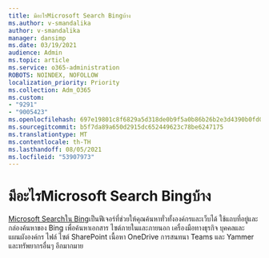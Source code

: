 ```yaml
---
title: มีอะไรMicrosoft Search Bingบ้าง
ms.author: v-smandalika
author: v-smandalika
manager: dansimp
ms.date: 03/19/2021
audience: Admin
ms.topic: article
ms.service: o365-administration
ROBOTS: NOINDEX, NOFOLLOW
localization_priority: Priority
ms.collection: Adm_O365
ms.custom:
- "9291"
- "9005423"
ms.openlocfilehash: 697e19801c8f6829a5d318de0b9f5a0b86b26b2e3d4390b0fd05bee5ffa81080
ms.sourcegitcommit: b5f7da89a650d2915dc652449623c78be6247175
ms.translationtype: MT
ms.contentlocale: th-TH
ms.lasthandoff: 08/05/2021
ms.locfileid: "53907973"
---
```

# <a name="what-is-microsoft-search-in-bing"></a>มีอะไรMicrosoft Search Bingบ้าง

[Microsoft Searchใน Bing](https://docs.microsoft.com/deployoffice/microsoft-search-bing#what-is-microsoft-search-in-bing)เป็นฟีเจอร์ที่ช่วยให้คุณค้นหาทั่วทั้งองค์กรและเว็บได้ ใช้แถบที่อยู่และกล่องค้นหาของ Bing เพื่อค้นหาเอกสาร ไซต์ภายในและภายนอก เครื่องมือทางธุรกิจ บุคคลและแผนผังองค์กร ไฟล์ ไซต์ SharePoint เนื้อหา OneDrive การสนทนา Teams และ Yammer และทรัพยากรอื่นๆ อีกมากมาย